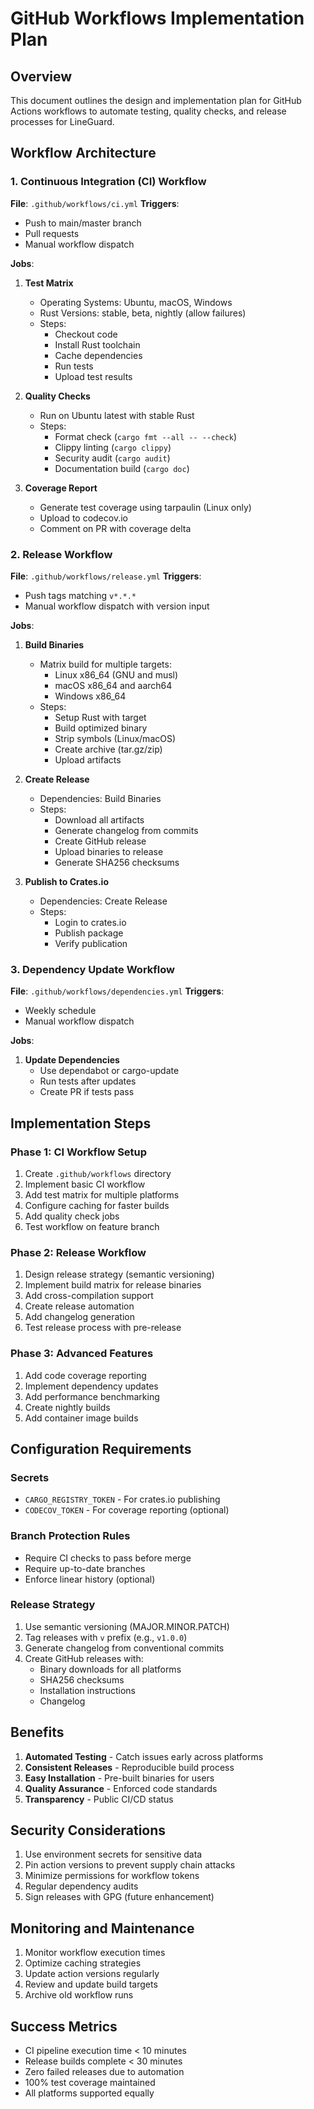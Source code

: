 # GitHub Workflows Implementation Plan

## Overview
This document outlines the design and implementation plan for GitHub Actions workflows to automate testing, quality checks, and release processes for LineGuard.

## Workflow Architecture

### 1. Continuous Integration (CI) Workflow
**File**: `.github/workflows/ci.yml`
**Triggers**:
- Push to main/master branch
- Pull requests
- Manual workflow dispatch

**Jobs**:
1. **Test Matrix**
   - Operating Systems: Ubuntu, macOS, Windows
   - Rust Versions: stable, beta, nightly (allow failures)
   - Steps:
     - Checkout code
     - Install Rust toolchain
     - Cache dependencies
     - Run tests
     - Upload test results

2. **Quality Checks**
   - Run on Ubuntu latest with stable Rust
   - Steps:
     - Format check (`cargo fmt --all -- --check`)
     - Clippy linting (`cargo clippy`)
     - Security audit (`cargo audit`)
     - Documentation build (`cargo doc`)

3. **Coverage Report**
   - Generate test coverage using tarpaulin (Linux only)
   - Upload to codecov.io
   - Comment on PR with coverage delta

### 2. Release Workflow
**File**: `.github/workflows/release.yml`
**Triggers**:
- Push tags matching `v*.*.*`
- Manual workflow dispatch with version input

**Jobs**:
1. **Build Binaries**
   - Matrix build for multiple targets:
     - Linux x86_64 (GNU and musl)
     - macOS x86_64 and aarch64
     - Windows x86_64
   - Steps:
     - Setup Rust with target
     - Build optimized binary
     - Strip symbols (Linux/macOS)
     - Create archive (tar.gz/zip)
     - Upload artifacts

2. **Create Release**
   - Dependencies: Build Binaries
   - Steps:
     - Download all artifacts
     - Generate changelog from commits
     - Create GitHub release
     - Upload binaries to release
     - Generate SHA256 checksums

3. **Publish to Crates.io**
   - Dependencies: Create Release
   - Steps:
     - Login to crates.io
     - Publish package
     - Verify publication

### 3. Dependency Update Workflow
**File**: `.github/workflows/dependencies.yml`
**Triggers**:
- Weekly schedule
- Manual workflow dispatch

**Jobs**:
1. **Update Dependencies**
   - Use dependabot or cargo-update
   - Run tests after updates
   - Create PR if tests pass

## Implementation Steps

### Phase 1: CI Workflow Setup
1. Create `.github/workflows` directory
2. Implement basic CI workflow
3. Add test matrix for multiple platforms
4. Configure caching for faster builds
5. Add quality check jobs
6. Test workflow on feature branch

### Phase 2: Release Workflow
1. Design release strategy (semantic versioning)
2. Implement build matrix for release binaries
3. Add cross-compilation support
4. Create release automation
5. Add changelog generation
6. Test release process with pre-release

### Phase 3: Advanced Features
1. Add code coverage reporting
2. Implement dependency updates
3. Add performance benchmarking
4. Create nightly builds
5. Add container image builds

## Configuration Requirements

### Secrets
- `CARGO_REGISTRY_TOKEN` - For crates.io publishing
- `CODECOV_TOKEN` - For coverage reporting (optional)

### Branch Protection Rules
- Require CI checks to pass before merge
- Require up-to-date branches
- Enforce linear history (optional)

### Release Strategy
1. Use semantic versioning (MAJOR.MINOR.PATCH)
2. Tag releases with `v` prefix (e.g., `v1.0.0`)
3. Generate changelog from conventional commits
4. Create GitHub releases with:
   - Binary downloads for all platforms
   - SHA256 checksums
   - Installation instructions
   - Changelog

## Benefits
1. **Automated Testing** - Catch issues early across platforms
2. **Consistent Releases** - Reproducible build process
3. **Easy Installation** - Pre-built binaries for users
4. **Quality Assurance** - Enforced code standards
5. **Transparency** - Public CI/CD status

## Security Considerations
1. Use environment secrets for sensitive data
2. Pin action versions to prevent supply chain attacks
3. Minimize permissions for workflow tokens
4. Regular dependency audits
5. Sign releases with GPG (future enhancement)

## Monitoring and Maintenance
1. Monitor workflow execution times
2. Optimize caching strategies
3. Update action versions regularly
4. Review and update build targets
5. Archive old workflow runs

## Success Metrics
- CI pipeline execution time < 10 minutes
- Release builds complete < 30 minutes
- Zero failed releases due to automation
- 100% test coverage maintained
- All platforms supported equally
